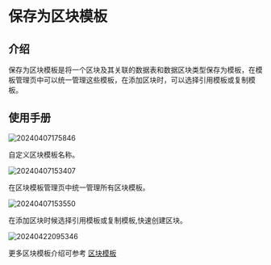 # 保存为区块模板
<PluginInfo name="ui-schema-storage"></PluginInfo>

## 介绍

保存为区块模板是将一个区块及其关联的数据表和数据区块类型保存为模板，在模板管理页中可以统一管理这些模板，在添加区块时，可以选择引用模板或复制模板。

## 使用手册
![20240407175846](https://nocobase-docs.oss-cn-beijing.aliyuncs.com/20240407175846.png)

自定义区块模板名称。

![20240407153407](https://nocobase-docs.oss-cn-beijing.aliyuncs.com/20240407153407.png)

在区块模板管理页中统一管理所有区块模板。

![20240407153550](https://nocobase-docs.oss-cn-beijing.aliyuncs.com/20240407153550.png)

在添加区块时候选择引用模板或复制模板,快速创建区块。

![20240422095346](https://nocobase-docs.oss-cn-beijing.aliyuncs.com/20240422095346.png)

更多区块模板介绍可参考 [区块模板](/handbook/ui/blocks/block-templates)
